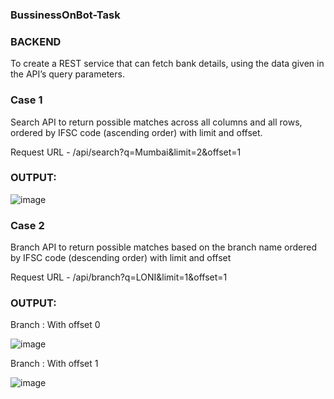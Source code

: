 <h3> BussinessOnBot-Task</h3>
<h3> BACKEND</h3>
To create a REST service that can fetch bank details, using the data given in the API’s query parameters.

<h3>Case 1</h3>
Search API to return possible matches across all columns and all rows, ordered by IFSC code (ascending order) with limit and offset.

Request URL  - /api/search?q=Mumbai&limit=2&offset=1 

<h3>OUTPUT:</h3>

![image](https://user-images.githubusercontent.com/85669318/221779534-e0aff3a0-12e5-4586-94d2-80e2be19a69c.png)

<h3>Case 2</h3>
Branch API to return possible matches based on the branch name ordered by IFSC code (descending order) with limit and offset

Request URL  - /api/branch?q=LONI&limit=1&offset=1 

<h3>OUTPUT:</h3>

Branch : With offset 0

![image](https://user-images.githubusercontent.com/85669318/221779620-3207621f-9069-4152-a0de-953b9d343e2f.png)

Branch : With offset 1

![image](https://user-images.githubusercontent.com/85669318/221779751-82363c51-438b-4bac-9e55-deb062533207.png)


